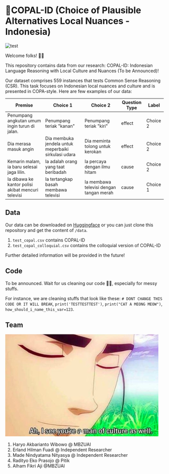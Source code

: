 # 🏺COPAL-ID (Choice of Plausible Alternatives Local Nuances - Indonesia) 

![test](https://img.shields.io/badge/License-CC%20BY--SA%204.0-lightgrey.svg)

Welcome folks! 🎉🎉

This repository contains data from our research: COPAL-ID: Indonesian Language Reasoning with Local Culture and Nuances (To be Announced)! 

Our dataset comprises 559 instances that tests Common Sense Reasoning (CSR). This task focuses on Indonesian local nuances and culture and is presented in COPA-style. Here are few examples of our data:

|Premise|Choice 1|Choice 2|Question Type|Label|
|-------|---|--|--|--|
|Penumpang angkutan umum ingin turun di jalan.|Penumpang teriak "kanan"|Penumpang teriak "kiri"|effect|Choice 2
|Dia merasa masuk angin|Dia membuka jendela untuk meperbaiki sirkulasi udara|Dia meminta tolong untuk kerokan|effect|Choice 2|
|Kemarin malam, ia baru selesai jaga lilin.|Ia adalah orang yang taat beribadah|Ia percaya dengan ilmu hitam|cause|Choice 2|
Ia dibawa ke kantor polisi akibat mencuri televisi|Ia tertangkap basah membawa televisi|Ia membawa televisi dengan tangan merah|cause|Choice 1


## Data

Our data can be downloaded on [Huggingface](https://huggingface.co/datasets/haryoaw/COPAL) or you can just clone this repository and get the content of `/data`.

1. `test_copal.csv` contains COPAL-ID
2. `test_copal_colloquial.csv` contains the colloquial version of COPAL-ID

Further detailed information will be provided in the future!


## Code

To be announced. Wait for us cleaning our code 🙏🙏, especially for messy stuffs. 

For instance, we are cleaning stuffs that look like these: `# DONT CHANGE THIS CODE OR IT WILL BREAK`, `print('TESTTESTTEST')`, `print("CAT A MEONG MEOW")`, `how_should_i_name_this_var=123`.

## Team

![Cultured](img/cultured.png)


1. Haryo Akbarianto Wibowo @ MBZUAI
2. Erland Hilman Fuadi @ Independent Researcher
3. Made Nindyatama Nityasya @ Independent Researcher
4. Radityo Eko Prasojo @ Pitik
5. Alham Fikri Aji @MBZUAI